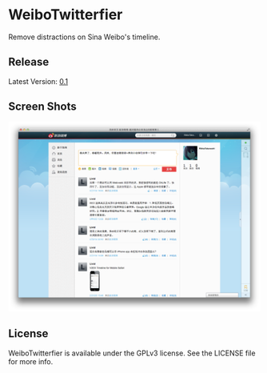# WeiboTwitterfier

Remove distractions on Sina Weibo's timeline.

## Release

Latest Version: [0.1](https://github.com/Elethom/WeiboTwitterfier/releases/tag/0.1)

## Screen Shots

![Screen Shot](Screen%20Shots/Screen%20Shot%202014-03-24%20at%207.36.58%20AM.png)

## License

WeiboTwitterfier is available under the GPLv3 license. See the LICENSE file for more info.
